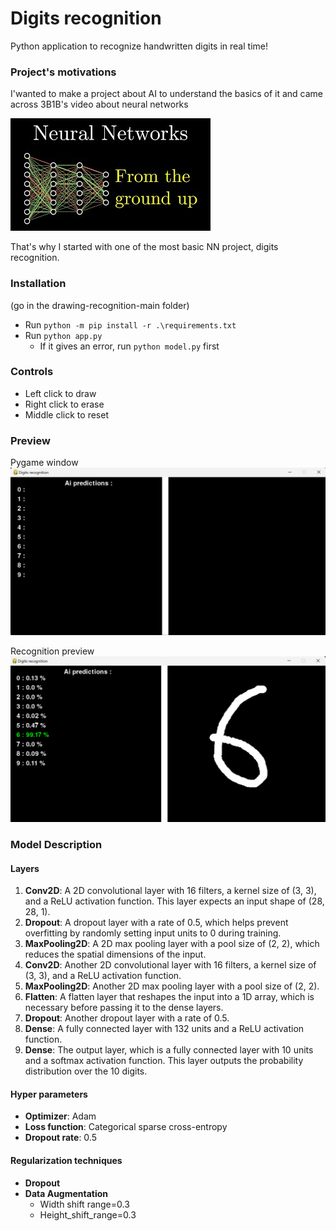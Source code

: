 # Digits recognition

Python application to recognize handwritten digits in real time!

### Project's motivations
I'wanted to make a project about AI to understand the basics of it and came across 3B1B's video about neural networks

[![IMAGE_ALT](ressources/3b1b_video_thumbnail.jpg)](https://www.youtube.com/watch?v=aircAruvnKk&list=PLZHQObOWTQDNU6R1_67000Dx_ZCJB-3pi&ab_channel=3Blue1Brown)  

That's why I started with one of the most basic NN project, digits recognition.


### Installation
(go in the drawing-recognition-main folder)

- Run `python -m pip install -r .\requirements.txt`
- Run `python app.py`
  - If it gives an error, run `python model.py` first


### Controls 
 - Left click to draw
 - Right click to erase 
 - Middle click to reset

### Preview

Pygame window
![img.png](ressources/pygame_window.png)

Recognition preview
![img.png](ressources/recognition_preview.png)

### Model Description

#### Layers
1. **Conv2D**: A 2D convolutional layer with 16 filters, a kernel size of (3, 3), and a ReLU activation function. This layer expects an input shape of (28, 28, 1).
2. **Dropout**: A dropout layer with a rate of 0.5, which helps prevent overfitting by randomly setting input units to 0 during training.
3. **MaxPooling2D**: A 2D max pooling layer with a pool size of (2, 2), which reduces the spatial dimensions of the input.
4. **Conv2D**: Another 2D convolutional layer with 16 filters, a kernel size of (3, 3), and a ReLU activation function.
5. **MaxPooling2D**: Another 2D max pooling layer with a pool size of (2, 2).
6. **Flatten**: A flatten layer that reshapes the input into a 1D array, which is necessary before passing it to the dense layers.
7. **Dropout**: Another dropout layer with a rate of 0.5.
8. **Dense**: A fully connected layer with 132 units and a ReLU activation function.
9. **Dense**: The output layer, which is a fully connected layer with 10 units and a softmax activation function. This layer outputs the probability distribution over the 10 digits.

#### Hyper parameters
- **Optimizer**: Adam
- **Loss function**: Categorical sparse cross-entropy
- **Dropout rate**: 0.5

#### Regularization techniques
- **Dropout**
- **Data Augmentation**
  - Width shift range=0.3
  - Height_shift_range=0.3
